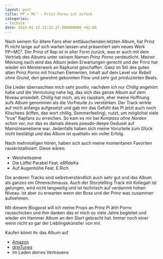```yaml
---
layout: post
title: PP = MC² - Prinz Porno ist zurück
categories:
- Technik
date: 2015-01-12 23:33:37.000000000 +02:00
---
```

Nach seinem für ältere Fans eher enttäuschenden letzten Album, hat Prinz Pi nicht lange auf sich warten lassen und präsentiert sein neues Werk PP=MC². Der Prinz of Rap ist in alter Form zurück, was er auch mit dem Vertrieb des Albums unter seinem Namen *Prinz Porno* verdeutlicht. Meiner Meinung nach wird das Album jeden Erwartungen gerecht und der Prinz hat wieder ein Meisterwerk an Rapkunst geschaffen. Ganz im Stil des guten alten Prinz Porno mit frischen Elementen, Inhalt auf dem Level vor *Rebell ohne Grund*, den gewohnt gekonnten Flow und sehr gut produzierten Beats.

Die Lieder überraschten mich sehr positiv, nachdem ich nur *Chillig* angehört habe und die Vermutung nahe lag, das sich das ganze Album auf dem Niveau ansiedelt. *Chillig* hat  mich, als es rauskam, eher meine Hoffnung aufs Album genommen als die Vorfreude zu verstärken. Der Track wirkte auf mich anfangs aufgesetzt und gab mir das Gefühl das Pi jetzt auch noch Klischees (kiffen, das wort chillig, Sommerfeeling), nutzt, um möglichst viele "true" Rapfans zu erreichen. So kam es mir bei *Kompass ohne Norden* schon vor, nur das es damals dieses pseudo-deepe Gedusel auf Mainstreamebene war. Jedenfalls haben sich meine Vorurteile zum Glück nicht bestätigt und das Album ist qualitativ ein voller Erfolg.

Nach mehrmaligen hören, haben sich auch meine momentanen Favoriten rauskristallisiert.
Diese wären:

* Weisheitszene
* Die Löffel Parabel Feat. eRRdeKa
* Auf Augenhöhe Feat. E.Rich

Die anderen Tracks sind selbstverständlich auch sehr gut und das Album als ganzes ein Ohrenschmauss. Auch der Storytelling Track mit Kollegah ist gelungen, wird nicht langweilig und ist technisch auf verdammt hohen Niveau. Ist aber zu erwarten wenn der Boss und der Prinz was zusammen aufnehmen.

Mit diesem Blogpost will ich meine Props an Prinz Pi ähh Porno rausschicken und ihm danken das er mich so viele Jahre begleitet und wieder ein Hammer Album an den Start gebracht hat. Immer noch einer wenn nicht so gar der Lieblingskünstler von mir.

Kaufen könnt ihr das Album auf

* [Amazon](http://www.amazon.de/pp-mc2-Prinz-Porno/dp/B00PBH69IO/ref=sr_1_1?ie=UTF8&qid=1421109377&sr=8-1)
* [drmTunes](https://itunes.apple.com/de/album/pp-mc2-deluxe-version/id929548794)
* Im Laden deines Vertrauens

